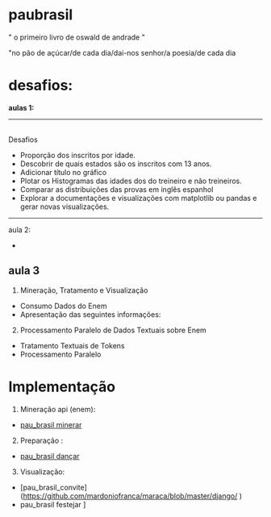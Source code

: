 # paubrasil

" o primeiro livro de oswald de andrade "  

"no pão de açúcar/de cada dia/dai-nos senhor/a poesia/de cada dia

# desafios:

<b> aulas 1: </b>
<hr />
<br/> Desafios
<ul>
   <li> Proporção dos inscritos por idade. </li>
   <li> Descobrir de quais estados são os inscritos com 13 anos. </li>
   <li> Adicionar título no gráfico </li>
   <li> Plotar os Histogramas das idades dos do treineiro e não treineiros. </li>
   <li> Comparar as distribuições das provas em inglês espanhol </li>
   <li> Explorar a documentações e visualizações com matplotlib ou pandas e gerar novas visualizações. </li>
</ul>
<hr />

aula 2:

- 

aula 3
-



1) Mineração, Tratamento e Visualização

- Consumo Dados do Enem
- Apresentação das seguintes informações:
   

2) Processamento Paralelo de Dados Textuais sobre Enem
- Tratamento Textuais de Tokens
- Processamento Paralelo 

# Implementação

1) Mineração api (enem):
  - [pau_brasil minerar ](https://github.com/mardoniofranca/maraca/blob/master/miner/api-request.ipynb)

2) Preparação :
  - [pau_brasil dançar ](https://github.com/mardoniofranca/maraca/blob/master/prepare/compras_itens.ipynb)

3) Visualização:
  - [pau_brasil_convite]  (https://github.com/mardoniofranca/maraca/blob/master/django/ )
  - pau_brasil festejar ] 
